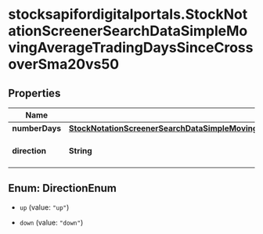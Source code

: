 # stocksapifordigitalportals.StockNotationScreenerSearchDataSimpleMovingAverageTradingDaysSinceCrossoverSma20vs50

## Properties

Name | Type | Description | Notes
------------ | ------------- | ------------- | -------------
**numberDays** | [**StockNotationScreenerSearchDataSimpleMovingAverageTradingDaysSinceCrossoverSma20vs50NumberDays**](StockNotationScreenerSearchDataSimpleMovingAverageTradingDaysSinceCrossoverSma20vs50NumberDays.md) |  | 
**direction** | **String** | Direction of the crossing. | [optional] [default to &#39;up&#39;]



## Enum: DirectionEnum


* `up` (value: `"up"`)

* `down` (value: `"down"`)




